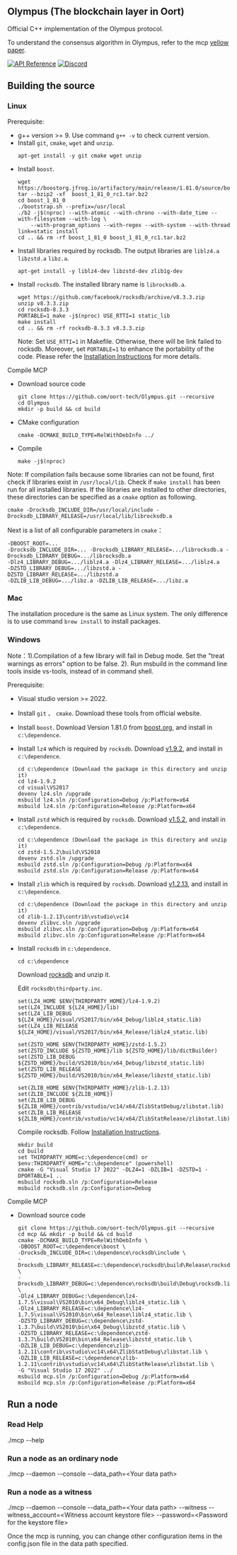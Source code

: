## Olympus (The blockchain layer in Oort)
Official C++ implementation of the Olympus protocol.

To understand the consensus algorithm in Olympus, refer to the mcp [yellow paper](https://resources.computecoin.com/docs/computecoin-consensus-and-security.pdf).

[![API Reference](
https://camo.githubusercontent.com/915b7be44ada53c290eb157634330494ebe3e30a/68747470733a2f2f676f646f632e6f72672f6769746875622e636f6d2f676f6c616e672f6764646f3f7374617475732e737667
)](https://docs.oortech.com/oort/community/developers/blockchain-developers/)
[![Discord](https://img.shields.io/badge/discord-join%20chat-blue.svg)](https://discord.gg/f4Z2jJjtNp)

## Building the source

### Linux

Prerequisite:
* g++ version >= 9. Use command `g++ -v` to check current version.
* Install `git`, `cmake`, `wget` and `unzip`.
  ```
  apt-get install -y git cmake wget unzip
* Install ```boost```.
  ```
  wget https://boostorg.jfrog.io/artifactory/main/release/1.81.0/source/boost_1_81_0_rc1.tar.bz2
  tar --bzip2 -xf  boost_1_81_0_rc1.tar.bz2
  cd boost_1_81_0
  ./bootstrap.sh --prefix=/usr/local
  ./b2 -j$(nproc) --with-atomic --with-chrono --with-date_time --with-filesystem --with-log \
      --with-program_options --with-regex --with-system --with-thread link=static install
  cd .. && rm -rf boost_1_81_0 boost_1_81_0_rc1.tar.bz2
  ```
* Install libraries required by rocksdb. The output libraries are `liblz4.a` `libzstd.a` `libz.a`.
  ```
  apt-get install -y liblz4-dev libzstd-dev zlib1g-dev
  ```
* Install `rocksdb`. The installed library name is `librocksdb.a`.
  ```
  wget https://github.com/facebook/rocksdb/archive/v8.3.3.zip
  unzip v8.3.3.zip
  cd rocksdb-8.3.3
  PORTABLE=1 make -j$(nproc) USE_RTTI=1 static_lib
  make install
  cd .. && rm -rf rocksdb-8.3.3 v8.3.3.zip
  ```
  Note: Set `USE_RTTI=1` in Makefile. Otherwise, there will be link failed to rocksdb. Moreover, set `PORTABLE=1` to enhance the portability of the code. Please refer the [Installation Instructions](https://github.com/facebook/rocksdb/blob/master/INSTALL.md) for more details.
	
Compile MCP

* Download source code
  ```
  git clone https://github.com/oort-tech/Olympus.git --recursive
  cd Olympus
  mkdir -p build && cd build
  ```
* CMake configuration
  ```
  cmake -DCMAKE_BUILD_TYPE=RelWithDebInfo ../
  ```
* Compile
  ```
  make -j$(nproc)
  ```
Note: If compilation fails because some libraries can not be found, first check if libraries exist in `/usr/local/lib`. Check if `make install` has been run for all installed libraries. If the libraries are installed to other directories, these directories can be specified as a `cmake` option as following.
  ```
  cmake -Drocksdb_INCLUDE_DIR=/usr/local/include -Drocksdb_LIBRARY_RELEASE=/usr/local/lib/librocksdb.a
  ```
Next is a list of all configurable parameters in `cmake`：
  ```
  -DBOOST_ROOT=...
  -Drocksdb_INCLUDE_DIR=... -Drocksdb_LIBRARY_RELEASE=.../librocksdb.a -Drocksdb_LIBRARY_DEBUG=.../librocksdb.a
  -Dlz4_LIBRARY_DEBUG=.../liblz4.a -Dlz4_LIBRARY_RELEASE=.../liblz4.a
  -DZSTD_LIBRARY_DEBUG=.../libzstd.a -DZSTD_LIBRARY_RELEASE=.../libzstd.a
  -DZLIB_LIB_DEBUG=.../libz.a -DZLIB_LIB_RELEASE=.../libz.a
  ```
  
### Mac
The installation procedure is the same as Linux system. The only difference is to use command `brew install` to install packages.


### Windows

Note：1).Compilation of a few library will fail in Debug mode. Set the "treat warnings as errors" option to be false. 2). Run msbuild in the command line tools inside vs-tools, instead of in command shell.

Prerequisite:
  * Visual studio version >= 2022.
  * Install `git` 、 `cmake`. Download these tools from official website.
  * Install `boost`. Download Version 1.81.0 from [boost.org](https://www.boost.org/users/history/version_1_81_0.html), and install in `c:\dependence`.
  * Install `lz4` which is required by `rocksdb`. Download [v1.9.2](https://github.com/lz4/lz4/archive/refs/tags/v1.9.2.zip), and install in `c:\dependence`.
    ```
    cd c:\dependence (Download the package in this directory and unzip it)
    cd lz4-1.9.2
    cd visual\VS2017
    devenv lz4.sln /upgrade
    msbuild lz4.sln /p:Configuration=Debug /p:Platform=x64
    msbuild lz4.sln /p:Configuration=Release /p:Platform=x64
    ```	   
* Install `zstd` which is required by `rocksdb`. Download [v1.5.2](https://github.com/facebook/zstd/archive/v1.5.2.zip), and install in `c:\dependence`.
    ```
    cd c:\dependence (Download the package in this directory and unzip it)
    cd zstd-1.5.2\build\VS2010
    devenv zstd.sln /upgrade
    msbuild zstd.sln /p:Configuration=Debug /p:Platform=x64
    msbuild zstd.sln /p:Configuration=Release /p:Platform=x64
    ```
* Install `zlib` which is required by `rocksdb`. Download [v1.2.13](https://github.com/madler/zlib/archive/refs/tags/v1.2.13.zip), and install in `c:\dependence`.
    ```
    cd c:\dependence (Download the package in this directory and unzip it)
    cd zlib-1.2.13\contrib\vstudio\vc14
    devenv zlibvc.sln /upgrade
    msbuild zlibvc.sln /p:Configuration=Debug /p:Platform=x64
    msbuild zlibvc.sln /p:Configuration=Release /p:Platform=x64
    ```
* Install `rocksdb` in `c:\dependence`.
    ```
    cd c:\dependence
    ```
    Download [rocksdb](https://github.com/facebook/rocksdb/archive/refs/tags/v8.3.3.zip) and unzip it.
    
    Edit `rocksdb\thirdparty.inc`.
    ```
    set(LZ4_HOME $ENV{THIRDPARTY_HOME}/lz4-1.9.2)
    set(LZ4_INCLUDE ${LZ4_HOME}/lib)
    set(LZ4_LIB_DEBUG ${LZ4_HOME}/visual/VS2017/bin/x64_Debug/liblz4_static.lib)
    set(LZ4_LIB_RELEASE ${LZ4_HOME}/visual/VS2017/bin/x64_Release/liblz4_static.lib)

    set(ZSTD_HOME $ENV{THIRDPARTY_HOME}/zstd-1.5.2)
    set(ZSTD_INCLUDE ${ZSTD_HOME}/lib ${ZSTD_HOME}/lib/dictBuilder)
    set(ZSTD_LIB_DEBUG ${ZSTD_HOME}/build/VS2010/bin/x64_Debug/libzstd_static.lib)
    set(ZSTD_LIB_RELEASE ${ZSTD_HOME}/build/VS2010/bin/x64_Release/libzstd_static.lib)

    set(ZLIB_HOME $ENV{THIRDPARTY_HOME}/zlib-1.2.13)
    set(ZLIB_INCLUDE ${ZLIB_HOME})
    set(ZLIB_LIB_DEBUG ${ZLIB_HOME}/contrib/vstudio/vc14/x64/ZlibStatDebug/zlibstat.lib)
    set(ZLIB_LIB_RELEASE ${ZLIB_HOME}/contrib/vstudio/vc14/x64/ZlibStatRelease/zlibstat.lib)
    ```
    Compile rocksdb. Follow [Installation Instructions](https://github.com/facebook/rocksdb/wiki/Building-on-Windows).


    ```
    mkdir build
    cd build
    set THIRDPARTY_HOME=c:\dependence(cmd) or $env:THIRDPARTY_HOME="c:\dependence" (powershell)
    cmake -G "Visual Studio 17 2022" -DLZ4=1 -DZLIB=1 -DZSTD=1 -DPORTABLE=1 ..
    msbuild rocksdb.sln /p:Configuration=Release
    msbuild rocksdb.sln /p:Configuration=Debug
    ```
Compile MCP

* Download source code
  ```
  git clone https://github.com/oort-tech/Olympus.git --recursive
  cd mcp && mkdir -p build && cd build
  cmake -DCMAKE_BUILD_TYPE=RelWithDebInfo \
  -DBOOST_ROOT=c:\dependence\boost \
  -Drocksdb_INCLUDE_DIR=c:\dependence\rocksdb\include \
  -Drocksdb_LIBRARY_RELEASE=c:\dependence\rocksdb\build\Release\rocksdb.lib \
  -Drocksdb_LIBRARY_DEBUG=c:\dependence\rocksdb\build\Debug\rocksdb.lib \
  -Dlz4_LIBRARY_DEBUG=c:\dependence\lz4-1.7.5\visual\VS2010\bin\x64_Debug\liblz4_static.lib \
  -Dlz4_LIBRARY_RELEASE=c:\dependence\lz4-1.7.5\visual\VS2010\bin\x64_Release\liblz4_static.lib \
  -DZSTD_LIBRARY_DEBUG=c:\dependence\zstd-1.3.7\build\VS2010\bin\x64_Debug\libzstd_static.lib \
  -DZSTD_LIBRARY_RELEASE=c:\dependence\zstd-1.3.7\build\VS2010\bin\x64_Release\libzstd_static.lib \
  -DZLIB_LIB_DEBUG=c:\dependence\zlib-1.2.11\contrib\vstudio\vc14\x64\ZlibStatDebug\zlibstat.lib \
  -DZLIB_LIB_RELEASE=c:\dependence\zlib-1.2.11\contrib\vstudio\vc14\x64\ZlibStatRelease\zlibstat.lib \
  -G "Visual Studio 17 2022" ../
  msbuild mcp.sln /p:Configuration=Debug /p:Platform=x64
  msbuild mcp.sln /p:Configuration=Release /p:Platform=x64
  ```

## Run a node
### Read Help
./mcp --help
### Run a node as an ordinary node
./mcp --daemon --console --data_path=\<Your data path\>
### Run a node as a witness
./mcp --daemon --console --data_path=\<Your data path\> --witness --witness_account=\<Witness account keystore file\> --password=\<Password for the keystore file\>

Once the mcp is running, you can change other configuration items in the config.json file in the data path specified. 
